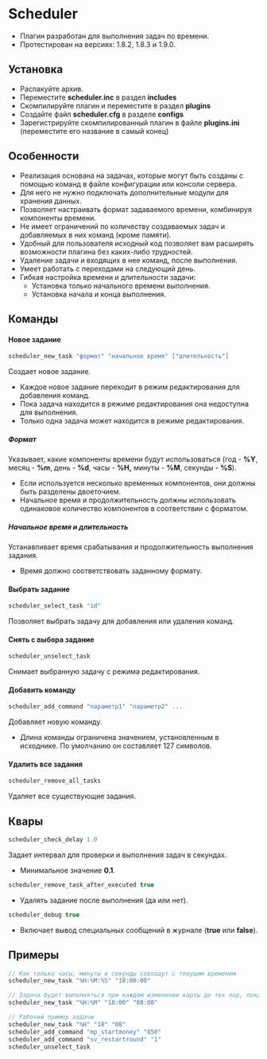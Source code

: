 # Scheduler

* Плагин разработан для выполнения задач по времени.
* Протестирован на версиях: 1.8.2, 1.8.3 и 1.9.0.

## Установка

* Распакуйте архив.
* Переместите **scheduler.inc** в раздел **includes**
* Скомпилируйте плагин и переместите в раздел **plugins**
* Создайте файл **scheduler.cfg** в разделе **configs**
* Зарегистрируйте скомпилированный плагин в файле **plugins.ini** (переместите его название в самый конец)

## Особенности

* Реализация основана на задачах, которые могут быть созданы с помощью команд в файле конфигурации или консоли сервера.
* Для него не нужно подключать дополнительные модули для хранения данных.
* Позволяет настраивать формат задаваемого времени, комбинируя компоненты времени.
* Не имеет ограничений по количеству создаваемых задач и добавляемых в них команд (кроме памяти).
* Удобный для пользователя исходный код позволяет вам расширять возможности плагина без каких-либо трудностей.
* Удаление задачи и входящих в нее команд, после выполнения.
* Умеет работать с переходами на следующий день.
* Гибкая настройка времени и длительности задачи:
  * Установка только начального времени выполнения.
  * Установка начала и конца выполнения.

## Команды

#### Новое задание

```c
scheduler_new_task "формат" "начальное время" ["длительность"]
```

Создает новое задание.

* Каждое новое задание переходит в режим редактирования для добавления команд. 
* Пока задача находится в режиме редактирования она недоступна для выполнения.
* Только одна задача может находится в режиме редактирования.

##### Формат

Указывает, какие компоненты времени будут использоваться (год - **%Y**, месяц - **%m**, день - **%d**, часы - **%H,** минуты - **%M**, секунды - **%S**). 

* Если используется несколько временных компонентов, они должны быть разделены двоеточием.
* Начальное время и продолжительность должны использовать одинаковое количество компонентов в соответствии с форматом.

##### Начальное время и длительность

Устанавливает время срабатывания и продолжительность выполнения задания.

* Время должно соответствовать заданному формату.

#### Выбрать задание

```c
scheduler_select_task "id"
```

Позволяет выбрать задачу для добавления или удаления команд.

#### Снять с выбора задание

```c
scheduler_unselect_task
```

Снимает выбранную задачу с режима редактирования.

#### Добавить команду

```c
scheduler_add_command "параметр1" "параметр2" ...
```

Добавляет новую команду.

* Длина команды ограничена значением, установленным в исходнике. По умолчанию он составляет 127 символов.

#### Удалить все задания

```c
scheduler_remove_all_tasks
```

Удаляет все существующие задания.

## Квары

```c
scheduler_check_delay 1.0
```

Задает интервал для проверки и выполнения задач в секундах.

* Минимальное значение **0.1**.

```c
scheduler_remove_task_after_executed true
```

* Удалять задание после выполнения (да или нет).

```c
scheduler_debug true
```

* Включает вывод специальных сообщений в журнале (**true** или **false**).

## Примеры

```c
// Как только часы, минуты и секунды совпадут с текущим временем
scheduler_new_task "%H:%M:%S" "18:00:00"

// Задача будет выполняться при каждом изменении карты до тех пор, пока текущее время находится в диапазоне времени
scheduler_new_task "%H:%M" "18:00" "08:00"

// Рабочий пример задачи
scheduler_new_task "%H" "18" "08"
scheduler_add_command "mp_startmoney" "850" 
scheduler_add_command "sv_restartround" "1"
scheduler_unselect_task
```

